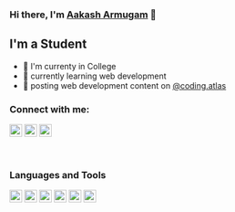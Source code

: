 ### Hi there, I'm [Aakash Armugam][website] 👋

## I'm a Student 
- 🏫 I'm currenty in College
- 🧊 currently learning web development
- 🎯 posting web development content on [@coding.atlas][codingatlas]

### Connect with me:

[<img alt="https://aakash8302-dev.github.io/" width="22px" src="https://image.flaticon.com/icons/png/512/616/616450.png" />][website]
[<img alt="LinkedIn" width="22px" src="https://image.flaticon.com/icons/png/512/174/174857.png">][linkedin]
[<img alt="instagram" width="22px" src="https://image.flaticon.com/icons/png/512/2111/2111463.png">][instagram]

<br />

### Languages and Tools
<img alt="HTML" width="22px" src="https://image.flaticon.com/icons/png/512/1051/1051277.png">
<img alt="CSS" width="22px" src="https://image.flaticon.com/icons/png/512/732/732190.png">
<img alt="React" width="22px" src="https://image.flaticon.com/icons/png/512/1126/1126012.png">
<img alt="Nodejs" width="22px" src="https://image.flaticon.com/icons/png/512/919/919825.png">
<img alt="MongoDb" width="22px" src="https://cdn.icon-icons.com/icons2/2415/PNG/512/mongodb_original_wordmark_logo_icon_146425.png">
<img alt="Javascript" width="22px" src="https://cdn.icon-icons.com/icons2/2415/PNG/512/javascript_original_logo_icon_146455.png">

[website]: https://aakash8302-dev.github.io/
[linkedin]: https://www.linkedin.com/in/aakash-arumugam-1626971b4
[instagram]: https://www.instagram.com/aakash.arumugam/
[codingatlas]: https://www.instagram.com/coding.atlas/
